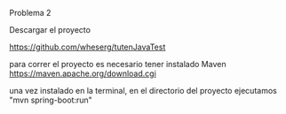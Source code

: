 Problema 2 

Descargar el proyecto

https://github.com/wheserg/tutenJavaTest

para correr el proyecto es necesario tener instalado Maven
https://maven.apache.org/download.cgi

una vez instalado en la terminal, en el directorio del proyecto ejecutamos
"mvn spring-boot:run"
